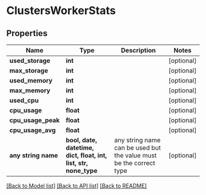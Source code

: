 # ClustersWorkerStats


## Properties
Name | Type | Description | Notes
------------ | ------------- | ------------- | -------------
**used_storage** | **int** |  | [optional] 
**max_storage** | **int** |  | [optional] 
**used_memory** | **int** |  | [optional] 
**max_memory** | **int** |  | [optional] 
**used_cpu** | **int** |  | [optional] 
**cpu_usage** | **float** |  | [optional] 
**cpu_usage_peak** | **float** |  | [optional] 
**cpu_usage_avg** | **float** |  | [optional] 
**any string name** | **bool, date, datetime, dict, float, int, list, str, none_type** | any string name can be used but the value must be the correct type | [optional]

[[Back to Model list]](../README.md#documentation-for-models) [[Back to API list]](../README.md#documentation-for-api-endpoints) [[Back to README]](../README.md)


